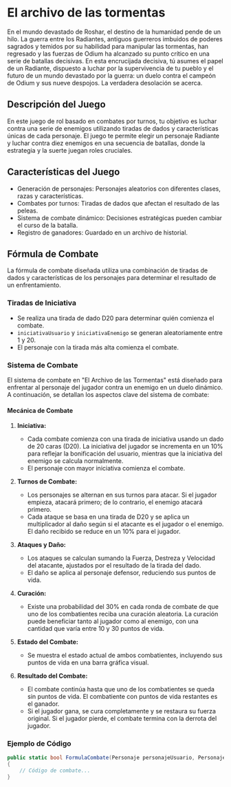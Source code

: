 # El archivo de las tormentas
En el mundo devastado de Roshar, el destino de la humanidad pende de un hilo. La guerra entre los Radiantes, antiguos guerreros imbuidos de poderes sagrados y temidos por su habilidad para manipular las tormentas, han regresado y las fuerzas de Odium ha alcanzado su punto crítico en una serie de batallas decisivas. En esta encrucijada decisiva, tú asumes el papel de un Radiante, dispuesto a luchar por la supervivencia de tu pueblo y el futuro de un mundo devastado por la guerra: un duelo contra el campeón de Odium y sus nueve despojos. La verdadera desolación se acerca.

## Descripción del Juego

En este juego de rol basado en combates por turnos, tu objetivo es luchar contra una serie de enemigos utilizando tiradas de dados y características únicas de cada personaje. El juego te permite elegir un personaje Radiante y luchar contra diez enemigos en una secuencia de batallas, donde la estrategia y la suerte juegan roles cruciales.

## Características del Juego


* Generación de personajes: Personajes aleatorios con diferentes clases, razas y características.
* Combates por turnos: Tiradas de dados que afectan el resultado de las peleas.
* Sistema de combate dinámico: Decisiones estratégicas pueden cambiar el curso de la batalla.
* Registro de ganadores: Guardado en un archivo de historial.
## Fórmula de Combate

La fórmula de combate diseñada utiliza una combinación de tiradas de dados y características de los personajes para determinar el resultado de un enfrentamiento. 

### Tiradas de Iniciativa

- Se realiza una tirada de dado D20 para determinar quién comienza el combate.
- `iniciativaUsuario` y `iniciativaEnemigo` se generan aleatoriamente entre 1 y 20.
- El personaje con la tirada más alta comienza el combate.

### Sistema de Combate

El sistema de combate en "El Archivo de las Tormentas" está diseñado para enfrentar al personaje del jugador contra un enemigo en un duelo dinámico. A continuación, se detallan los aspectos clave del sistema de combate:

#### Mecánica de Combate

1. **Iniciativa:**
   - Cada combate comienza con una tirada de iniciativa usando un dado de 20 caras (D20). La iniciativa del jugador se incrementa en un 10% para reflejar la bonificación del usuario, mientras que la iniciativa del enemigo se calcula normalmente.
   - El personaje con mayor iniciativa comienza el combate.

2. **Turnos de Combate:**
   - Los personajes se alternan en sus turnos para atacar. Si el jugador empieza, atacará primero; de lo contrario, el enemigo atacará primero.
   - Cada ataque se basa en una tirada de D20 y se aplica un multiplicador al daño según si el atacante es el jugador o el enemigo. El daño recibido se reduce en un 10% para el jugador.

3. **Ataques y Daño:**
   - Los ataques se calculan sumando la Fuerza, Destreza y Velocidad del atacante, ajustados por el resultado de la tirada del dado.
   - El daño se aplica al personaje defensor, reduciendo sus puntos de vida.

4. **Curación:**
   - Existe una probabilidad del 30% en cada ronda de combate de que uno de los combatientes reciba una curación aleatoria. La curación puede beneficiar tanto al jugador como al enemigo, con una cantidad que varía entre 10 y 30 puntos de vida.

5. **Estado del Combate:**
   - Se muestra el estado actual de ambos combatientes, incluyendo sus puntos de vida en una barra gráfica visual.

6. **Resultado del Combate:**
   - El combate continúa hasta que uno de los combatientes se queda sin puntos de vida. El combatiente con puntos de vida restantes es el ganador.
   - Si el jugador gana, se cura completamente y se restaura su fuerza original. Si el jugador pierde, el combate termina con la derrota del jugador.

### Ejemplo de Código

```csharp
public static bool FormulaCombate(Personaje personajeUsuario, Personaje enemigo)
{
    // Código de combate...
}
